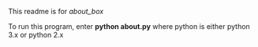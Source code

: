 This readme is for *about_box*

To run this program, enter
**python about.py**
where python is either python 3.x or python 2.x
